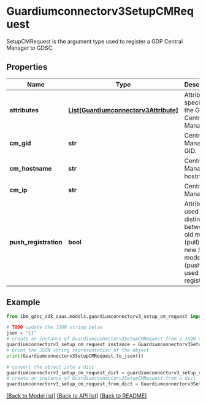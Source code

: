 # Guardiumconnectorv3SetupCMRequest

SetupCMRequest is the argument type used to register a GDP Central Manager to GDSC.

## Properties

Name | Type | Description | Notes
------------ | ------------- | ------------- | -------------
**attributes** | [**List[Guardiumconnectorv3Attribute]**](Guardiumconnectorv3Attribute.md) | Attributes specific to the GDP Central Manager. | [optional] 
**cm_gid** | **str** | Central Manager GID. | [optional] 
**cm_hostname** | **str** | Central Manager hostname. | [optional] 
**cm_ip** | **str** | Central Manager IP. | [optional] 
**push_registration** | **bool** | Attribute used to distinguish between old mode (pull) and new SaaS mode (push) used during registration. | [optional] 

## Example

```python
from ibm_gdsc_sdk_saas.models.guardiumconnectorv3_setup_cm_request import Guardiumconnectorv3SetupCMRequest

# TODO update the JSON string below
json = "{}"
# create an instance of Guardiumconnectorv3SetupCMRequest from a JSON string
guardiumconnectorv3_setup_cm_request_instance = Guardiumconnectorv3SetupCMRequest.from_json(json)
# print the JSON string representation of the object
print(Guardiumconnectorv3SetupCMRequest.to_json())

# convert the object into a dict
guardiumconnectorv3_setup_cm_request_dict = guardiumconnectorv3_setup_cm_request_instance.to_dict()
# create an instance of Guardiumconnectorv3SetupCMRequest from a dict
guardiumconnectorv3_setup_cm_request_from_dict = Guardiumconnectorv3SetupCMRequest.from_dict(guardiumconnectorv3_setup_cm_request_dict)
```
[[Back to Model list]](../README.md#documentation-for-models) [[Back to API list]](../README.md#documentation-for-api-endpoints) [[Back to README]](../README.md)


